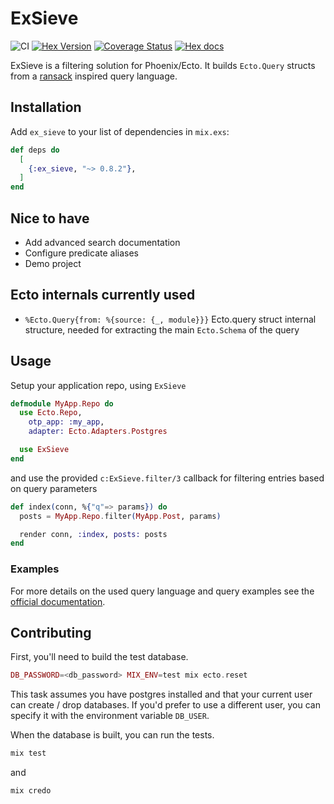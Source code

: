 # ExSieve

![CI](https://github.com/valyukov/ex_sieve/workflows/CI/badge.svg?branch=master) [![Hex Version](http://img.shields.io/hexpm/v/ex_sieve.svg?style=flat)](https://hex.pm/packages/ex_sieve) [![Coverage Status](https://coveralls.io/repos/github/valyukov/ex_sieve/badge.svg?branch=master)](https://coveralls.io/github/valyukov/ex_sieve?branch=master) [![Hex docs](http://img.shields.io/badge/hex.pm-docs-green.svg?style=flat)](https://hexdocs.pm/ex_sieve)


ExSieve is a filtering solution for Phoenix/Ecto. It builds `Ecto.Query` structs from a [ransack](https://github.com/activerecord-hackery/ransack) inspired query language.

## Installation

Add `ex_sieve` to your list of dependencies in `mix.exs`:

```elixir
def deps do
  [
    {:ex_sieve, "~> 0.8.2"},
  ]
end
```

## Nice to have

- Add advanced search documentation
- Configure predicate aliases
- Demo project

## Ecto internals currently used

- `%Ecto.Query{from: %{source: {_, module}}}`
  Ecto.query struct internal structure, needed for extracting the main `Ecto.Schema` of the query


## Usage

Setup your application repo, using `ExSieve`

```elixir
defmodule MyApp.Repo do
  use Ecto.Repo,
    otp_app: :my_app,
    adapter: Ecto.Adapters.Postgres

  use ExSieve
end
```

and use the provided `c:ExSieve.filter/3` callback for filtering entries based on query parameters


```elixir
def index(conn, %{"q"=> params}) do
  posts = MyApp.Repo.filter(MyApp.Post, params)

  render conn, :index, posts: posts
end
```

### Examples

For more details on the used query language and query examples see the
[official documentation](https://hexdocs.pm/ex_sieve/ExSieve.html#module-examples).

## Contributing

First, you'll need to build the test database.

```elixir
DB_PASSWORD=<db_password> MIX_ENV=test mix ecto.reset
```

This task assumes you have postgres installed and that your current user can create / drop databases.
If you'd prefer to use a different user, you can specify it with the environment variable `DB_USER`.

When the database is built, you can run the tests.

```elixir
mix test
```
and

```elixir
mix credo
```
